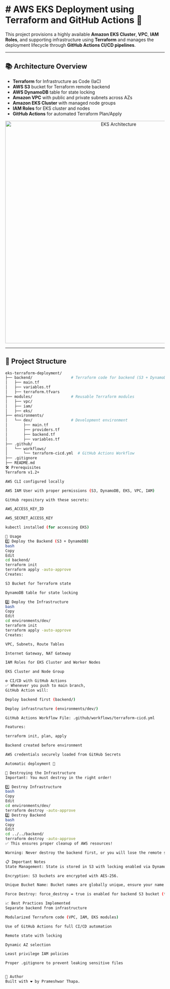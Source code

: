# # AWS EKS Deployment using Terraform and GitHub Actions 🚀

This project provisions a highly available **Amazon EKS Cluster**, **VPC**, **IAM Roles**, and supporting infrastructure using **Terraform** and manages the deployment lifecycle through **GitHub Actions CI/CD pipelines**.

---

## 📚 Architecture Overview

- **Terraform** for Infrastructure as Code (IaC)
- **AWS S3** bucket for Terraform remote backend
- **AWS DynamoDB** table for state locking
- **Amazon VPC** with public and private subnets across AZs
- **Amazon EKS Cluster** with managed node groups
- **IAM Roles** for EKS cluster and nodes
- **GitHub Actions** for automated Terraform Plan/Apply

<p align="center">
  <img src="https://user-images.githubusercontent.com/your-architecture-diagram.png" alt="EKS Architecture" width="700"/>
</p>

---

## 📂 Project Structure

```bash
eks-terraform-deployment/
├── backend/                 # Terraform code for backend (S3 + DynamoDB)
│   ├── main.tf
│   ├── variables.tf
│   ├── terraform.tfvars
├── modules/                 # Reusable Terraform modules
│   ├── vpc/
│   ├── iam/
│   ├── eks/
├── environments/
│   └── dev/                 # Development environment
│       ├── main.tf
│       ├── providers.tf
│       ├── backend.tf
│       ├── variables.tf
├── .github/
│   └── workflows/
│       └── terraform-cicd.yml  # GitHub Actions Workflow
├── .gitignore
├── README.md
🛠 Prerequisites
Terraform v1.2+

AWS CLI configured locally

AWS IAM User with proper permissions (S3, DynamoDB, EKS, VPC, IAM)

GitHub repository with these secrets:

AWS_ACCESS_KEY_ID

AWS_SECRET_ACCESS_KEY

kubectl installed (for accessing EKS)

🚀 Usage
1️⃣ Deploy the Backend (S3 + DynamoDB)
bash
Copy
Edit
cd backend/
terraform init
terraform apply -auto-approve
Creates:

S3 Bucket for Terraform state

DynamoDB table for state locking

2️⃣ Deploy the Infrastructure
bash
Copy
Edit
cd environments/dev/
terraform init
terraform apply -auto-approve
Creates:

VPC, Subnets, Route Tables

Internet Gateway, NAT Gateway

IAM Roles for EKS Cluster and Worker Nodes

EKS Cluster and Node Group

⚙️ CI/CD with GitHub Actions
✅ Whenever you push to main branch,
GitHub Action will:

Deploy backend first (backend/)

Deploy infrastructure (environments/dev/)

GitHub Actions Workflow File: .github/workflows/terraform-cicd.yml

Features:

terraform init, plan, apply

Backend created before environment

AWS credentials securely loaded from GitHub Secrets

Automatic deployment 🚀

🧹 Destroying the Infrastructure
Important: You must destroy in the right order!

1️⃣ Destroy Infrastructure
bash
Copy
Edit
cd environments/dev/
terraform destroy -auto-approve
2️⃣ Destroy Backend
bash
Copy
Edit
cd ../../backend/
terraform destroy -auto-approve
✅ This ensures proper cleanup of AWS resources!

Warning: Never destroy the backend first, or you will lose the remote state file and orphan AWS resources.

📋 Important Notes
State Management: State is stored in S3 with locking enabled via DynamoDB.

Encryption: S3 buckets are encrypted with AES-256.

Unique Bucket Name: Bucket names are globally unique, ensure your name is not already taken.

Force Destroy: force_destroy = true is enabled for backend S3 bucket (to allow clean bucket deletion).

📈 Best Practices Implemented
Separate backend from infrastructure

Modularized Terraform code (VPC, IAM, EKS modules)

Use of GitHub Actions for full CI/CD automation

Remote state with locking

Dynamic AZ selection

Least privilege IAM policies

Proper .gitignore to prevent leaking sensitive files


🙌 Author
Built with ❤️ by Prameshwar Thapa.

